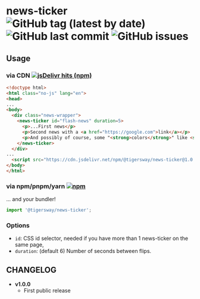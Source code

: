 # news-ticker  ![GitHub tag (latest by date)](https://img.shields.io/github/v/tag/tigersway/svelte-news-ticker?style=flat-square) ![GitHub last commit](https://img.shields.io/github/last-commit/tigersway/svelte-news-ticker?style=flat-square) ![GitHub issues](https://img.shields.io/github/issues/tigersway/svelte-news-ticker?style=flat-square)

## Usage

### via CDN  [![jsDelivr hits (npm)](https://img.shields.io/jsdelivr/npm/hm/@tigersway/news-ticker?label=jsDelivr&logo=jsdelivr&style=flat-square)](https://www.jsdelivr.com/package/npm/@tigersway/news-ticker)

```html
<!doctype html>
<html class="no-js" lang="en">
<head>
...
<body>
  <div class="news-wrapper">
    <news-ticker id="flash-news" duration=5>
      <p>...First news</p>
      <p>Second news with a <a href="https://google.com">link</a></p>
      <p>And possibly of course, some "<strong>colors</strong>" like <span style="color:red;">red</span> or <span style="color:lime">lime</span>!</p>
    </news-ticker>
  </div>
...
  <script src="https://cdn.jsdelivr.net/npm/@tigersway/news-ticker@1.0.0"></script>
</body>
</html>
```

### via npm/pnpm/yarn  [![npm](https://img.shields.io/npm/dm/@tigersway/news-ticker?label=npmjs&logo=npm&style=flat-square)](https://www.npmjs.com/package/@tigersway/news-ticker)

... and your bundler!

```js
import '@tigersway/news-ticker';
```

### Options

- `id`: CSS id selector, needed if you have more than 1 news-ticker on the same page,
- `duration`: (default 6) Number of seconds between flips.

## CHANGELOG

- **v1.0.0**
  - First public release
